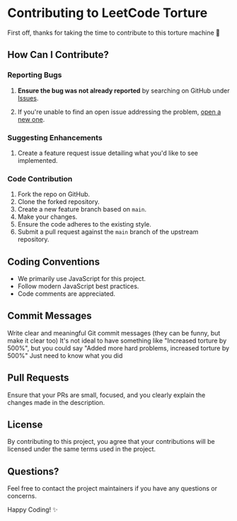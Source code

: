 # Contributing to LeetCode Torture

First off, thanks for taking the time to contribute to this torture machine :tada:

## How Can I Contribute?

### Reporting Bugs

1. **Ensure the bug was not already reported** by searching on GitHub under [Issues](https://github.com/The-CodingSloth/haha-funny-leetcode-extension/issues).

2. If you're unable to find an open issue addressing the problem, [open a new one](https://github.com/The-CodingSloth/haha-funny-leetcode-extension/issues/new).

### Suggesting Enhancements

1. Create a feature request issue detailing what you'd like to see implemented.

### Code Contribution

1. Fork the repo on GitHub.
2. Clone the forked repository.
3. Create a new feature branch based on `main`.
4. Make your changes.
5. Ensure the code adheres to the existing style.
6. Submit a pull request against the `main` branch of the upstream repository.

## Coding Conventions

* We primarily use JavaScript for this project.
* Follow modern JavaScript best practices.
* Code comments are appreciated.

## Commit Messages

Write clear and meaningful Git commit messages (they can be funny, but make it clear too)
It's not ideal to have something like "Increased torture by 500%", but you could say "Added more hard problems, increased torture by 500%"
Just need to know what you did

## Pull Requests

Ensure that your PRs are small, focused, and you clearly explain the changes made in the description.

## License

By contributing to this project, you agree that your contributions will be licensed under the same terms used in the project.

## Questions?

Feel free to contact the project maintainers if you have any questions or concerns.

Happy Coding! :sparkles:

